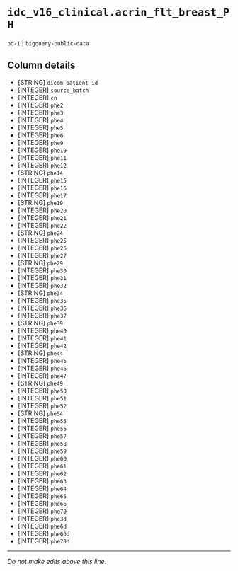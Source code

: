 # `idc_v16_clinical.acrin_flt_breast_PH`
`bq-1` | `bigquery-public-data`

## Column details
* [STRING]    `dicom_patient_id`
* [INTEGER]   `source_batch`
* [INTEGER]   `cn`
* [INTEGER]   `phe2`
* [INTEGER]   `phe3`
* [INTEGER]   `phe4`
* [INTEGER]   `phe5`
* [INTEGER]   `phe6`
* [INTEGER]   `phe9`
* [INTEGER]   `phe10`
* [INTEGER]   `phe11`
* [INTEGER]   `phe12`
* [STRING]    `phe14`
* [INTEGER]   `phe15`
* [INTEGER]   `phe16`
* [INTEGER]   `phe17`
* [STRING]    `phe19`
* [INTEGER]   `phe20`
* [INTEGER]   `phe21`
* [INTEGER]   `phe22`
* [STRING]    `phe24`
* [INTEGER]   `phe25`
* [INTEGER]   `phe26`
* [INTEGER]   `phe27`
* [STRING]    `phe29`
* [INTEGER]   `phe30`
* [INTEGER]   `phe31`
* [INTEGER]   `phe32`
* [STRING]    `phe34`
* [INTEGER]   `phe35`
* [INTEGER]   `phe36`
* [INTEGER]   `phe37`
* [STRING]    `phe39`
* [INTEGER]   `phe40`
* [INTEGER]   `phe41`
* [INTEGER]   `phe42`
* [STRING]    `phe44`
* [INTEGER]   `phe45`
* [INTEGER]   `phe46`
* [INTEGER]   `phe47`
* [STRING]    `phe49`
* [INTEGER]   `phe50`
* [INTEGER]   `phe51`
* [INTEGER]   `phe52`
* [STRING]    `phe54`
* [INTEGER]   `phe55`
* [INTEGER]   `phe56`
* [INTEGER]   `phe57`
* [INTEGER]   `phe58`
* [INTEGER]   `phe59`
* [INTEGER]   `phe60`
* [INTEGER]   `phe61`
* [INTEGER]   `phe62`
* [INTEGER]   `phe63`
* [INTEGER]   `phe64`
* [INTEGER]   `phe65`
* [INTEGER]   `phe66`
* [INTEGER]   `phe70`
* [INTEGER]   `phe3d`
* [INTEGER]   `phe6d`
* [INTEGER]   `phe66d`
* [INTEGER]   `phe70d`

-------------------------------------------------------------------------------
*Do not make edits above this line.*
